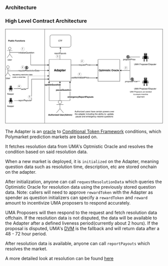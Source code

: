 ### Architecture

### High Level Contract Architecture
![Contract Architecture](./adapter.png)


The Adapter is an [oracle](https://github.com/gnosis/conditional-tokens-contracts/blob/master/contracts/ConditionalTokens.sol#L65) to [Conditional Token Framework](https://docs.gnosis.io/conditionaltokens/) conditions, which Polymarket prediction markets are based on. 

It fetches resolution data from UMA's Optmistic Oracle and resolves the condition based on said resolution data.

When a new market is deployed, it is `initialized` on the Adapter, meaning question data such as resolution time, description, etc are stored onchain on the adapter.

After initialization, anyone can call `requestResolutionData` which queries the Optimistic Oracle for resolution data using the previously stored question data. Note: callers will need to approve `rewardToken` with the Adapter as spender as question initializers can specify a `rewardToken` and `reward` amount to incentivize UMA proposers to respond accurately.

UMA Proposers will then respond to the request and fetch resolution data offchain. If the resolution data is not disputed, the data will be available to the Adapter after a defined liveness period(currently about 2 hours). If the proposal is disputed, UMA's [DVM](https://docs.umaproject.org/getting-started/oracle#umas-data-verification-mechanism) is the fallback and will return data after a 48 - 72 hour period.

After resolution data is available, anyone can call `reportPayouts` which resolves the market.

A more detailed look at resolution can be found [here](./Resolution.md)
